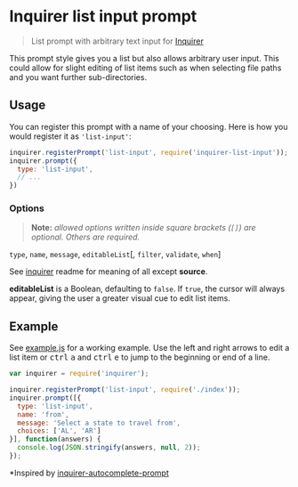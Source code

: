 Inquirer list input prompt
==========================

> List prompt with arbitrary text input for [Inquirer](https://github.com/SBoudrias/Inquirer.js)

This prompt style gives you a list but also allows arbitrary user input. This could allow for slight editing of list items such as when selecting file paths and you want further sub-directories.

## Usage

You can register this prompt with a name of your choosing. Here is how you would register it as `'list-input'`:

```js
inquirer.registerPrompt('list-input', require('inquirer-list-input'));
inquirer.prompt({
  type: 'list-input',
  // ...
})
```

### Options

> **Note:** _allowed options written inside square brackets (`[]`) are optional. Others are required._

`type`, `name`, `message`, `editableList`[, `filter`, `validate`, `when`]

See [inquirer](https://github.com/SBoudrias/Inquirer.js) readme for meaning of all except **source**.

**editableList** is a Boolean, defaulting to `false`. If `true`, the cursor will always appear, giving the user a greater visual cue to edit list items.

## Example

See [example.js](example.js) for a working example. Use the left and right arrows to edit a list item or <kbd>ctrl</kbd> <kbd>a</kbd> and <kbd>ctrl</kbd> <kbd>e</kbd> to jump to the beginning or end of a line.

```js
var inquirer = require('inquirer');

inquirer.registerPrompt('list-input', require('./index'));
inquirer.prompt([{
  type: 'list-input',
  name: 'from',
  message: 'Select a state to travel from',
  choices: ['AL', 'AR']
}], function(answers) {
  console.log(JSON.stringify(answers, null, 2));
});
```

*Inspired by [inquirer-autocomplete-prompt](https://github.com/mokkabonna/inquirer-autocomplete-prompt/blob/master/README.md)
